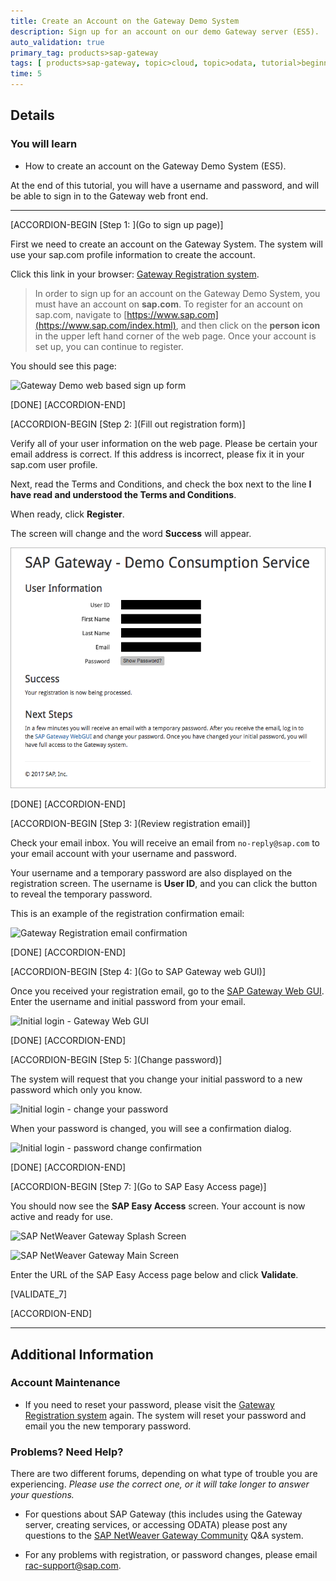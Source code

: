 ```yaml
---
title: Create an Account on the Gateway Demo System
description: Sign up for an account on our demo Gateway server (ES5).
auto_validation: true
primary_tag: products>sap-gateway
tags: [ products>sap-gateway, topic>cloud, topic>odata, tutorial>beginner ]
time: 5
---
```


## Details
### You will learn
  - How to create an account on the Gateway Demo System (ES5).

At the end of this tutorial, you will have a username and password, and will be able to sign in to the Gateway web front end.

---

[ACCORDION-BEGIN [Step 1: ](Go to sign up page)]

First we need to create an account on the Gateway System.  The system will use your sap.com profile information to create the account.

Click this link in your browser: [Gateway Registration system](https://register.sapdevcenter.com/SUPSignForms).

>In order to sign up for an account on the Gateway Demo System, you must have an account on **sap.com**.  To register for an account on sap.com, navigate to [https://www.sap.com](https://www.sap.com/index.html), and then click on the **person icon** in the upper left hand corner of the web page. Once your account is set up, you can continue to register.

You should see this page:

![Gateway Demo web based sign up form](1.png)

[DONE]
[ACCORDION-END]

[ACCORDION-BEGIN [Step 2: ](Fill out registration form)]

Verify all of your user information on the web page.   Please be certain your email address is correct.  If this address is incorrect, please fix it in your sap.com user profile.

Next, read the Terms and Conditions, and check the box next to the line **I have read and understood the Terms and Conditions**.

When ready, click **Register**.

The screen will change and the word **Success** will appear.

![Gateway Web sign up success](2b.png)

[DONE]
[ACCORDION-END]


[ACCORDION-BEGIN [Step 3: ](Review registration email)]

Check your email inbox.  You will receive an email from `no-reply@sap.com` to your email account with your username and password.

Your username and a temporary password are also displayed on the registration screen.  The username is **User ID**, and you can click the button to reveal the temporary password.

This is an example of the registration confirmation email:

![Gateway Registration email confirmation](3.png)

[DONE]
[ACCORDION-END]


[ACCORDION-BEGIN [Step 4: ](Go to SAP Gateway web GUI)]

Once you received your registration email, go to the [SAP Gateway Web GUI](https://sapes5.sapdevcenter.com/).  Enter the username and initial password from your email.

![Initial login - Gateway Web GUI](4.png)

[DONE]
[ACCORDION-END]


[ACCORDION-BEGIN [Step 5: ](Change password)]

The system will request that you change your initial password to a new password which only you know.

![Initial login - change your password](5.png)

When your password is changed, you will see a confirmation dialog.

![Initial login - password change confirmation](6.png)

[DONE]
[ACCORDION-END]


[ACCORDION-BEGIN [Step 7: ](Go to SAP Easy Access page)]

You should now see the **SAP Easy Access** screen.  Your account is now active and ready for use.

![SAP NetWeaver Gateway Splash Screen](7.png)

![SAP NetWeaver Gateway Main Screen](8.png)

Enter the URL of the SAP Easy Access page below and click **Validate**.

[VALIDATE_7]

[ACCORDION-END]

---

## Additional Information

### Account Maintenance

- If you need to reset your password, please visit the [Gateway Registration system](https://register.sapdevcenter.com/SUPSignForms) again.  The system will reset your password and email you the new temporary password.


### Problems?  Need Help?
There are two different forums, depending on what type of trouble you are experiencing.  *Please use the correct one, or it will take longer to answer your questions.*

- For questions about SAP Gateway (this includes using the Gateway server, creating services, or accessing ODATA) please post any questions to the [SAP NetWeaver Gateway Community](https://www.sap.com/community/topic/gateway.html) Q&A system.  

- For any problems with registration, or password changes, please email <rac-support@sap.com>.
